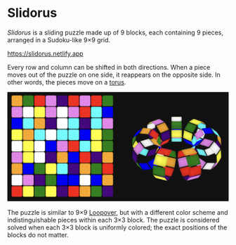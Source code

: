 # Slidorus

_Slidorus_ is a sliding puzzle made up of 9 blocks, each containing 9 pieces, arranged in a Sudoku-like 9×9 grid.

https://slidorus.netlify.app

Every row and column can be shifted in both directions. When a piece moves out of the puzzle on one side, it reappears on the opposite side. In other words, the pieces move on a [torus](https://en.wikipedia.org/wiki/Torus).

![screenshot](/public/screenshot-with-torus.png)

The puzzle is similar to 9×9 [Loopover](https://loopover.xyz/), but with a different color scheme and indistinguishable pieces within each 3×3 block. The puzzle is considered solved when each 3×3 block is uniformly colored; the exact positions of the blocks do not matter.
